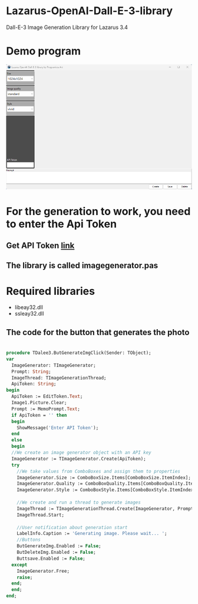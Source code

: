 # Lazarus-OpenAI-Dall-E-3-library
Dall-E-3 Image Generation Library for Lazarus 3.4
# Demo program
![alt](image/Dalle-3-ui.jpg)
# For the generation to work, you need to enter the Api Token
  ## Get API Token [link]([https://](https://platform.openai.com/docs/overview))
## The library is called imagegenerator.pas
# Required libraries
* libeay32.dll
* ssleay32.dll
## The code for the button that generates the photo
```pascal

procedure TDalee3.ButGenerateImgClick(Sender: TObject);
var
  ImageGenerator: TImageGenerator;
  Prompt: String;
  ImageThread: TImageGenerationThread;
  ApiToken: String;
begin
  ApiToken := EditToken.Text;
  Image1.Picture.Clear;
  Prompt := MemoPrompt.Text;
  if ApiToken = '' then
  begin
    ShowMessage('Enter API Token');
  end
  else
  begin
  //We create an image generator object with an API key
  ImageGenerator := TImageGenerator.Create(ApiToken);
  try
    //We take values from ComboBoxes and assign them to properties
    ImageGenerator.Size := ComboBoxSize.Items[ComboBoxSize.ItemIndex];
    ImageGenerator.Quality := ComboBoxQuality.Items[ComboBoxQuality.ItemIndex];
    ImageGenerator.Style := ComboBoxStyle.Items[ComboBoxStyle.ItemIndex];

    //We create and run a thread to generate images
    ImageThread := TImageGenerationThread.Create(ImageGenerator, Prompt, @ImageGenerationCompleted);
    ImageThread.Start;

    //User notification about generation start
    LabelInfo.Caption := 'Generating image. Please wait... ';
    //Buttons
    ButGenerateImg.Enabled := False;
    ButDeleteImg.Enabled := False;
    Buttsave.Enabled := False;
  except
    ImageGenerator.Free;
    raise;
  end;
  end;
end;
```



